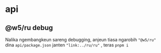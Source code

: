 # api

## @w5/ru debug

Nalika ngembangkeun sareng debugging, anjeun tiasa ngarobih `"@w5/ru"` dina `api/package.json` janten `"link:../ru/ru"` , teras `pnpm i`
